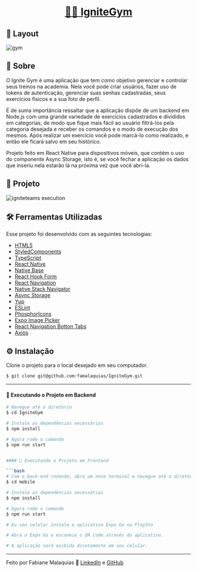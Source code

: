<p align="center">
  <h1 align="center"><a href="https://ignite-timer-eight-swart.vercel.app/">🏃‍♀️ IgniteGym </a></h1>
</p>

## 🎨 Layout

![gym](https://github.com/famalaquias/IgniteGym/assets/98343640/5cfad76e-ec09-46ee-a9e5-bf6cb6013dbd)


## :page_with_curl: Sobre

O Ignite Gym é uma aplicação que tem como objetivo gerenciar e controlar seus treinos na academia. Nela você pode criar usuários, fazer uso de tokens de autenticação, gerenciar suas senhas cadastradas, seus exercícios físicos e a sua foto de perfil.

É de suma importância ressaltar que a aplicação dispôe de um backend em Node.js com uma grande variedade de exercícios cadastrados e divididos em categorias, de modo que fique mais fácil ao usuário filtrá-los pela categoria desejada e receber os comandos e o modo de execução dos mesmos. 
Após realizar um exercício você pode marcá-lo como realizado, e então ele ficará salvo em seu histórico.

Projeto feito em React Native para dispositivos móveis, que contém o uso do componente Async Storage, isto é, se você fechar a aplicação os dados que 
inseriu nela estarão lá na próxima vez que você abri-la.


## 🚀 Projeto

![igniteteams execution](https://github.com/famalaquias/IgniteTeams/assets/98343640/0dc0c97f-f17e-4e0f-bc69-37c6c5592be9)


## :hammer_and_wrench: Ferramentas Utilizadas

Esse projeto foi desenvolvido com as seguintes tecnologias:

- [HTML5](https://biblioteca.wiki/html5/)
- [StyledComponents](https://styled-components.com/)
- [TypeScript](https://www.typescriptlang.org/)
- [React Native](https://reactnative.dev/)
- [Native Base]([https://reactnative.dev/](https://nativebase.io/))
- [React Hook Form](https://react-hook-form.com/)
- [React Navigation](https://reactnavigation.org/)
- [Native Stack Navigator](https://reactnavigation.org/docs/native-stack-navigator/)
- [Async Storage](https://reactnative.dev/docs/asyncstorage)
- [Yup]([https://phosphoricons.com/](https://github.com/jquense/yup))
- [ESLint](https://eslint.org/)
- [PhosphorIcons](https://phosphoricons.com/)
- [Expo Image Picker](https://docs.expo.dev/versions/latest/sdk/imagepicker/)
- [React Navigation Botton Tabs](https://reactnavigation.org/docs/bottom-tab-navigator/)
- [Axios](https://axios-http.com/ptbr/docs/intro)


## ⚙ Instalação

Clone o projeto para o local desejado em seu computador.

```bash
$ git clone git@github.com:famalaquias/IgniteGym.git
```

___

#### 🚧 Executando o Projeto em Backend

```bash
# Navegue até o diretório 
$ cd IgniteGym

# Instale as dependências necessárias
$ npm install

# Agora rode o comando
$ npm run start


#### 🚧 Executando o Projeto em Frontend

```bash
# Com o back-end rodando, abra um novo terminal e navegue até o diretório
$ cd mobile

# Instale as dependências necessárias
$ npm install

# Agora rode o comando
$ npm run start

# Eu seu celular instale o aplicativo Expo Go na PlaySto

# Abra o Expo Go e escaneie o QR Code através do aplicativo.

# A aplicação será exibida diretamente em seu celular.
```

---

Feito por Fabiane Malaquias :wave: [LinkedIn](https://www.linkedin.com/in/fabianemalaquias/) e [GitHub](https://github.com/famalaquias)
